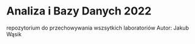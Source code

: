 # Analiza i Bazy Danych 2022
repozytorium do przechowywania wszsytkich laboratoriów
Autor: Jakub Wąsik
